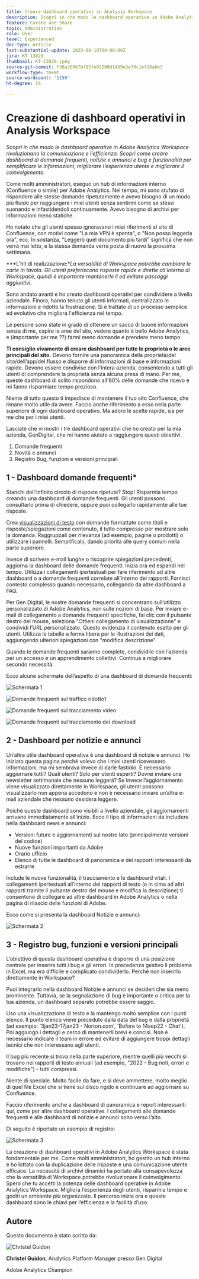 ```yaml
---
title: Creare dashboard operativi in Analysis Workspace
description: Scopri in che modo le dashboard operative in Adobe Analytics Workspace rivoluzionano la comunicazione e l’efficienza.
feature: Curate and Share
topic: Administration
role: User
level: Experienced
doc-type: Article
last-substantial-update: 2023-08-18T00:00:00Z
jira: KT-13829
thumbnail: KT-13829.jpeg
source-git-commit: f38a35067bf95fe02200d1409e3e70c1ef28abb3
workflow-type: tm+mt
source-wordcount: '1150'
ht-degree: 1%

---
```



# Creazione di dashboard operativi in Analysis Workspace

_Scopri in che modo le dashboard operative in Adobe Analytics Workspace rivoluzionano la comunicazione e l’efficienza. Scopri come creare dashboard di domande frequenti, notizie e annunci e bug e funzionalità per semplificare le informazioni, migliorare l’esperienza utente e migliorare il coinvolgimento._


Come molti amministratori, eseguo un hub di informazioni interno (Confluence o simile) per Adobe Analytics. Nel tempo, mi sono stufato di rispondere alle stesse domande ripetutamente e avevo bisogno di un modo più fluido per raggiungere i miei utenti senza sentirmi come se stessi suonando e infastidendoli continuamente. Avevo bisogno di archivi per informazioni meno statiche.

Ho notato che gli utenti spesso ignoravano i miei riferimenti al sito di Confluence, con motivi come &quot;La mia VPN è spenta&quot;, o &quot;Non posso leggerla ora&quot;, ecc. In sostanza, &quot;Leggerò quel documento più tardi&quot; significa che non verrà mai letto, e la stessa domanda verrà posta di nuovo la prossima settimana.

***L’hit di realizzazione:**La versatilità di Workspace potrebbe cambiare le carte in tavola. Gli utenti preferiscono risposte rapide e dirette all’interno di Workspace, quindi è importante mantenerle lì ed evitare passaggi aggiuntivi.*

Sono andato avanti e ho creato dashboard operativi per condividere a livello aziendale. Finora, hanno tenuto gli utenti informati, centralizzato le informazioni e ridotto la frustrazione. Si è trattato di un processo semplice ed evolutivo che migliora l&#39;efficienza nel tempo.

Le persone sono state in grado di ottenere un sacco di buone informazioni senza di me, capire le aree del sito, vedere quanto è bello Adobe Analytics, e (importante per me ??) farmi meno domande e prendere meno tempo.

**Ti consiglio vivamente di creare dashboard per tutte le proprietà o le aree principali del sito.** Devono fornire una panoramica della proprietà/del sito/dell’app/del flusso e disporre di informazioni di base e informazioni rapide. Devono essere condivise con l’intera azienda, consentendo a tutti gli utenti di comprendere la proprietà senza alcuna presa di mano. Per me, queste dashboard di solito rispondono all&#39;80% delle domande che ricevo e mi fanno risparmiare tempo prezioso.

Niente di tutto questo ti impedisce di mantenere il tuo sito Confluence, che rimane molto utile da avere. Faccio anche riferimento a esso nella parte superiore di ogni dashboard operativo. Ma adoro le scelte rapide, sia per me che per i miei utenti.

Lasciate che vi mostri i tre dashboard operativi che ho creato per la mia azienda, GenDigital, che mi hanno aiutato a raggiungere questi obiettivi.

1. Domande frequenti
1. Novità e annunci
1. Registro Bug, funzioni e versioni principali


## 1 - Dashboard domande frequenti*

Stanchi dell&#39;infinito circolo di risposte ripetute? Stop! Risparmia tempo creando una dashboard di domande frequenti. Gli utenti possono consultarlo prima di chiedere, oppure puoi collegarlo rapidamente alle tue risposte.

Crea [visualizzazioni di testo](https://experienceleague.adobe.com/docs/analytics/analyze/analysis-workspace/visualizations/text.html) con domande formattate come titoli e risposte/spiegazioni come contenuto, il tutto compresso per mostrare solo la domanda. Raggruppali per rilevanza (ad esempio, pagine o prodotti) o utilizzare i pannelli. Semplificalo, dando priorità alle query comuni nella parte superiore.

Invece di scrivere e-mail lunghe o riscoprire spiegazioni precedenti, aggiorna la dashboard delle domande frequenti. Inizia ora ed espandi nel tempo. Utilizza i collegamenti ipertestuali per fare riferimento ad altre dashboard o a domande frequenti correlate all’interno dei rapporti. Fornisci contesto complesso quando necessario, collegando da altre dashboard a FAQ.

Per Gen Digital, le nostre domande frequenti si concentrano sull’utilizzo personalizzato di Adobe Analytics, non sulle nozioni di base. Per inviare e-mail di collegamento a domande frequenti specifiche, fai clic con il pulsante destro del mouse, seleziona &quot;Ottieni collegamento di visualizzazione&quot; e condividi l’URL personalizzato. Questo evidenzia il contenuto esatto per gli utenti. Utilizza le tabelle a forma libera per le illustrazioni dei dati, aggiungendo ulteriori spiegazioni con &quot;modifica descrizione&quot;.

Quando le domande frequenti saranno complete, condividile con l’azienda per un accesso e un apprendimento collettivi. Continua a migliorare secondo necessità.

Ecco alcune schermate dell’aspetto di una dashboard di domande frequenti:

![Schermata 1](assets/screenshot-1.png)

![Domande frequenti sul traffico ridotto1](assets/low-traffic-faq.png)

![Domande frequenti sul tracciamento video](assets/track-video-faq.png)

![Domande frequenti sul tracciamento dei download](assets/track-downloads-faq.png)

## 2 - Dashboard per notizie e annunci

Un’altra utile dashboard operativa è una dashboard di notizie e annunci. Ho iniziato questa pagina perché volevo che i miei utenti ricevessero informazioni, ma mi sembrava invece di darle fastidio. È necessario aggiornare tutti? Quali utenti? Solo per utenti esperti? Dovrei inviare una newsletter settimanale che nessuno leggerà? Se invece l’aggiornamento viene visualizzato direttamente in Workspace, gli utenti possono visualizzarlo non appena accedono e non è necessario inviare un’altra e-mail aziendale che nessuno desidera leggere.

Poiché queste dashboard sono visibili a livello aziendale, gli aggiornamenti arrivano immediatamente all’inizio. Ecco il tipo di informazioni da includere nella dashboard news e annunci:

- Versioni future e aggiornamenti sul nostro lato (principalmente versioni del codice)
- Nuove funzioni importanti da Adobe
- Orario ufficio
- Elenco di tutte le dashboard di panoramica e dei rapporti interessanti da estrarre

Include le nuove funzionalità, il tracciamento e le dashboard vitali. I collegamenti ipertestuali all’interno dei rapporti di testo (o in cima ad altri rapporti tramite il pulsante destro del mouse e modifica la descrizione) ti consentono di collegare ad altre dashboard in Adobe Analytics o nella pagina di rilascio delle funzioni di Adobe.

Ecco come si presenta la dashboard Notizie e annunci:

![Schermata 2](assets/screenshot-2.png)

## 3 - Registro bug, funzioni e versioni principali

L’obiettivo di questa dashboard operativa è disporre di una posizione centrale per inserire tutti i bug e gli errori. In precedenza gestivo il problema in Excel, ma era difficile e complicato condividerlo. Perché non inserirlo direttamente in Workspace?

Puoi integrarlo nella dashboard Notizie e annunci se desideri che sia meno prominente. Tuttavia, se la segnalazione di bug è importante o critica per la tua azienda, un dashboard separato potrebbe essere saggio.

Uso una visualizzazione di testo e la mantengo molto semplice con i punti elenco. Il punto elenco viene preceduto dalla data del bug e dalla proprietà (ad esempio: &#39;3jan23-17jan23 - Norton.com&#39;, &#39;Before to 14sep22 - Chat&#39;). Poi aggiungo i dettagli e cerco di mantenerli brevi e concisi. Non è necessario indicare il team in errore ed evitare di aggiungere troppi dettagli tecnici che non interessano agli utenti.

Il bug più recente si trova nella parte superiore, mentre quelli più vecchi si trovano nei rapporti di testo annuali (ad esempio, &quot;2022 - Bug noti, errori e modifiche&quot;) - tutti compressi.

Niente di speciale. Molto facile da fare, e si deve ammettere, molto meglio di quel file Excel che si tiene sul disco rigido e continuare ad aggiornare su Confluence.

Faccio riferimento anche a dashboard di panoramica e report interessanti qui, come per altre dashboard operative. I collegamenti alle domande frequenti e alle dashboard di notizie e annunci sono verso l’alto.

Di seguito è riportato un esempio di registro:

![Schermata 3](assets/screenshot-3.png)

La creazione di dashboard operativi in Adobe Analytics Workspace è stata fondamentale per me. Come molti amministratori, ho gestito un hub interno e ho lottato con la duplicazione delle risposte e una comunicazione utente efficace. La necessità di archivi dinamici ha portato alla consapevolezza che la versatilità di Workspace potrebbe rivoluzionare il coinvolgimento. Spero che tu accetti la potenza delle dashboard operative in Adobe Analytics Workspace. Migliora l’esperienza degli utenti, risparmia tempo e goditi un ambiente più organizzato. Il percorso inizia ora e queste dashboard sono le chiavi per l’efficienza e la facilità d’uso.

## Autore

Questo documento è stato scritto da:

![Christel Guidon](assets/Christel-Headshot-150.png)

**Christel Guidon**,  Analytics Platform Manager presso Gen Digital

Adobe Analytics Champion